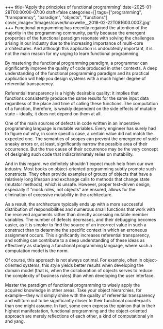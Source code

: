 +++
title='Apply the principles of functional programming'
date=2025-01-28T00:00:00-07:00
draft=false
categories=[]
tags=["programming", "transparency", "paradigm", "objects", "functions"]
cover_image='/images/cover/knoxwelle__2018-02-22T081603.000Z.jpg'
+++
Functional programming has recently regained the attention of the majority in the programming community, partly because the emergent properties of the functional paradigm resonate with solving the challenges arising in our industry due to the increasing importance of multi-core architectures. And although this application is undoubtedly important, it is not the main reason for my urging to learn functional programming.

By mastering the functional programming paradigm, a programmer can significantly improve the quality of code produced in other contexts. A deep understanding of the functional programming paradigm and its practical application will help you design systems with a much higher degree of referential transparency.

Referential transparency is a highly desirable quality: it implies that functions consistently produce the same results for the same input data regardless of the place and time of calling these functions. The computation of a function, therefore, is weakly dependent on the side effects of mutable state – ideally, it does not depend on them at all.

One of the main sources of defects in code written in an imperative programming language is mutable variables. Every engineer has surely had to figure out why, in some specific case, a certain value did not match the expected one. The semantics of scopes can prevent the emergence of such sneaky errors or, at least, significantly narrow the possible area of their occurrence. But the true cause of their occurrence may be the very concept of designing such code that indiscriminately relies on mutability.

And in this regard, we definitely shouldn't expect much help from our own industry. Most books on object-oriented programming subtly promote such constructs. They often provide examples of groups of objects that have a relatively long lifespan and exchange calls to methods that change state (mutator methods), which is unsafe. However, proper test-driven design, especially if "mock roles, not objects" are ensured, allows for the elimination of excessive mutability in the architecture.

As a result, the architecture typically ends up with a more successful distribution of responsibilities and numerous small functions that work with the received arguments rather than directly accessing mutable member variables. The number of defects decreases, and their debugging becomes easier, as it is simpler to find the source of an incorrect value in such a construct than to determine the specific context in which an erroneous assignment occurs. This significantly increases referential transparency, and nothing can contribute to a deep understanding of these ideas as effectively as studying a functional programming language, where such a computation model is the norm.

Of course, this approach is not always optimal. For example, often in object-oriented systems, this style yields better results when developing the domain model (that is, when the collaboration of objects serves to reduce the complexity of business rules) than when developing the user interface.

Master the paradigm of functional programming to wisely apply the acquired knowledge in other areas. Take your object hierarchies, for example—they will simply shine with the quality of referential transparency and will turn out to be significantly closer to their functional counterparts than one might assume. In fact, some even express the opinion that in their highest manifestation, functional programming and the object-oriented approach are merely reflections of each other, a kind of computational yin and yang.